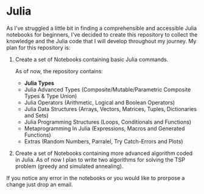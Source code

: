# Julia
As I've struggled a little bit in finding a comprehensible and accessible Julia notebooks for beginners, I've decided to create this repository to collect the knowledge and the Julia code that I will develop throughout my journey.
My plan for this repository is:
1) Create a set of Notebooks containing basic Julia commands.

   As of now, the repository contains: 
   - **Julia Types**
   - Julia Advanced Types (Composite/Mutable/Parametric Composite Types & Type Union)
   - Julia Operators (Arithmetic, Logical and Boolean Operators)
   - Julia Data Structures (Arrays, Vectors, Matrices, Tuples, Dictionaries and Sets)
   - Julia Programming Structures (Loops, Conditionals and Functions)
   - Metaprogramming In Julia (Expressions, Macros and Generated Functions)
   - Extras (Random Numbers, Parralel, Try Catch-Errors and Plots)
2) Create a set of Notebooks containing more advanced algorithm coded in Julia. As of now I plan to write two algorithms for solving the TSP problem (greedy and simulated annealing).

If you notice any error in the notebooks or you would like to prorpose a change just drop an email.
